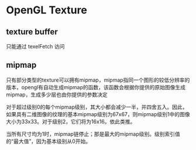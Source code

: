 # OpenGL Texture





## texture buffer

只能通过 texelFetch 访问

 







## mipmap

只有部分类型的texture可以拥有mipmap，mipmap指同一个图形的较低分辨率的版本，opengl有自动生成mipmap的函数，该函数会根据你提供的原始图像生成mipmap，生成多少层也由你提供的参数决定



对于超过级别0的每个mipmap级别，其大小都会减少一半，并四舍五入。因此，如果具有二维图像的纹理的基本mipmap级别为67x67，则mipmap级别1中的图像大小为33x33。对于级别2，它们将为16x16。依此类推。



当所有尺寸均为1时，mipmap链停止；那是最大的mipmap级别。级别索引值的“最大值”，因为基本级别从0开始。   